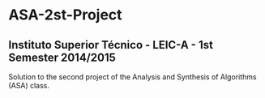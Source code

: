 # ASA-2st-Project

## Instituto Superior Técnico - LEIC-A - 1st Semester 2014/2015
Solution to the second project of the Analysis and Synthesis of Algorithms (ASA) class.
